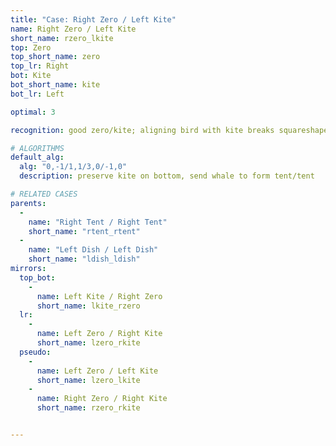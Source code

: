 ```yaml
---
title: "Case: Right Zero / Left Kite"
name: Right Zero / Left Kite
short_name: rzero_lkite
top: Zero
top_short_name: zero
top_lr: Right
bot: Kite
bot_short_name: kite
bot_lr: Left

optimal: 3

recognition: good zero/kite; aligning bird with kite breaks squareshape

# ALGORITHMS
default_alg:
  alg: "0,-1/1,1/3,0/-1,0"
  description: preserve kite on bottom, send whale to form tent/tent

# RELATED CASES
parents:
  -
    name: "Right Tent / Right Tent"
    short_name: "rtent_rtent"
  -
    name: "Left Dish / Left Dish"
    short_name: "ldish_ldish"
mirrors:
  top_bot:
    -
      name: Left Kite / Right Zero
      short_name: lkite_rzero
  lr:
    -
      name: Left Zero / Right Kite
      short_name: lzero_rkite
  pseudo:
    -
      name: Left Zero / Left Kite
      short_name: lzero_lkite
    -
      name: Right Zero / Right Kite
      short_name: rzero_rkite


---
```


